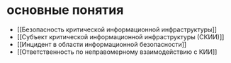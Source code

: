 # основные понятия

- [[Безопасность критической информационной инфраструктуры]]
- [[Cубъект критической информационной инфраструктуры (СКИИ)]]
- [[Инцидент в области информационной безопасности]]
- [[Ответственность по неправомерному взаимодействию с КИИ]]


